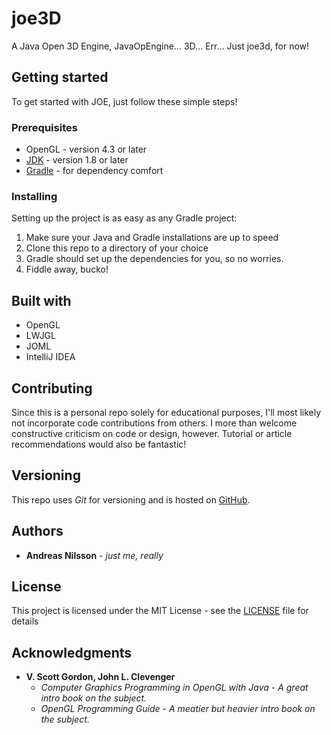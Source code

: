 # joe3D

A Java Open 3D Engine, JavaOpEngine... 3D... Err... Just joe3d, for now!

## Getting started

To get started with JOE, just follow these simple steps!

### Prerequisites

* OpenGL - version 4.3 or later
* [JDK](https://openjdk.java.net/install/) - version 1.8 or later
* [Gradle](https://gradle.org/install/) - for dependency comfort 

### Installing

Setting up the project is as easy as any Gradle project: 
1. Make sure your Java and Gradle installations are up to speed 
2. Clone this repo to a directory of your choice
3. Gradle should set up the dependencies for you, so no worries.
4. Fiddle away, bucko!

## Built with
* OpenGL
* LWJGL
* JOML
* IntelliJ IDEA

## Contributing

Since this is a personal repo solely for educational purposes, I'll most likely not incorporate code contributions from others. I more than welcome constructive criticism on code or design, however. Tutorial or article recommendations would also be fantastic!

## Versioning

This repo uses _Git_ for versioning and is hosted on [GitHub](https://github.com/Nilsiker/joe3d). 

## Authors

* **Andreas Nilsson** - _just me, really_

## License

This project is licensed under the MIT License - see the [LICENSE](LICENSE) file for details

## Acknowledgments

* **V. Scott Gordon, John L. Clevenger** 
    * *Computer Graphics Programming in OpenGL with Java* - _A great intro book on the subject._
    * *OpenGL Programming Guide* - _A meatier but heavier intro book on the subject._
